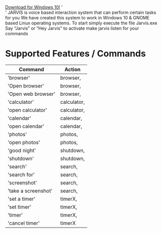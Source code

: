 [Download for Windows 10!](https://drive.google.com/uc?id=179uiy0gB71m1NUrBKA5px4HOoB2KuxmX&export=download) '<br>'
JARVIS is voice based interaction system that can perform certain tasks for you
We have created this system to work in Windows 10 & GNOME based Linux operating systems. 
To start simply execute the file Jarvis.exe
Say “Jarvis” or “Hey Jarvis” to activate make jarvis listen for your commands

# Supported Features / Commands

   

Command | Action
------------ | -------------
'browser' | browser,
'Open browser'|browser,
'Open web browser'|browser,
'calculator'|calculator,
'open calculator'|calculator,
'calendar'|calendar,
'open calendar'|calendar,
'photos'|photos,
'open photos'|photos,
'good night'|shutdown,
'shutdown'|shutdown,
'search'|search,
'search for'|search,
'screenshot'|search,
'take a screenshot'|search,
'set a timer'|timerX,
'set timer'|timerX,
'timer'|timerX,
'cancel timer'|timerX
